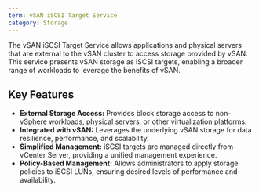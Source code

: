 ```yaml
---
term: vSAN iSCSI Target Service
category: Storage
---
```


The vSAN iSCSI Target Service allows applications and physical servers that are external to the vSAN cluster to access storage provided by vSAN. This service presents vSAN storage as iSCSI targets, enabling a broader range of workloads to leverage the benefits of vSAN.

## Key Features

*   **External Storage Access:** Provides block storage access to non-vSphere workloads, physical servers, or other virtualization platforms.
*   **Integrated with vSAN:** Leverages the underlying vSAN storage for data resilience, performance, and scalability.
*   **Simplified Management:** iSCSI targets are managed directly from vCenter Server, providing a unified management experience.
*   **Policy-Based Management:** Allows administrators to apply storage policies to iSCSI LUNs, ensuring desired levels of performance and availability.
